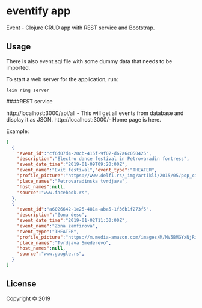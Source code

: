 # eventify app

Event - Clojure CRUD app with REST service and Bootstrap.

## Usage

There is also event.sql file with some dummy data that needs to be imported.

To start a web server for the application, run:
```
lein ring server
```

####REST service

http://localhost:3000/api/all - This will get all events from database and display it as JSON.
http://localhost:3000/- Home page is here.

Example:

```JSON
[
  {
    "event_id":"cf6d07d4-20cb-415f-9f07-d67a6c050425",
    "description":"Electro dance festival in Petrovaradin fortress",
    "event_date_time":"2019-01-09T09:20:00Z",
    "event_name":"Exit festival","event_type":"THEATER",
    "profile_picture":"https://www.delfi.rs/_img/artikli/2015/05/pop_cira_i_pop_spira_vv.jpg",
    "place_names":"Petrovaradinska tvrdjava",
    "host_names":null,
    "source":"www.facebook.rs",
  },
  {
    "event_id":"a6026642-1e25-481a-aba5-1f36b1f273f5",
    "description":"Zona desc",
    "event_date_time":"2019-01-02T11:30:00Z",
    "event_name":"Zona zamfirova",
    "event_type":"THEATER",
    "profile_picture":"https://m.media-amazon.com/images/M/MV5BMGYxNjRiMTYtYWZmYi00ODg1LWI2Y2UtMzUyMmRhMTcwZjNhXkEyXkFqcGdeQXVyMzIwMTIwODc@._V1_.jpg",
    "place_names":"Tvrdjava Smederevo",
    "host_names":null,
    "source":"www.google.rs",
  }
]
```
## License

Copyright © 2019